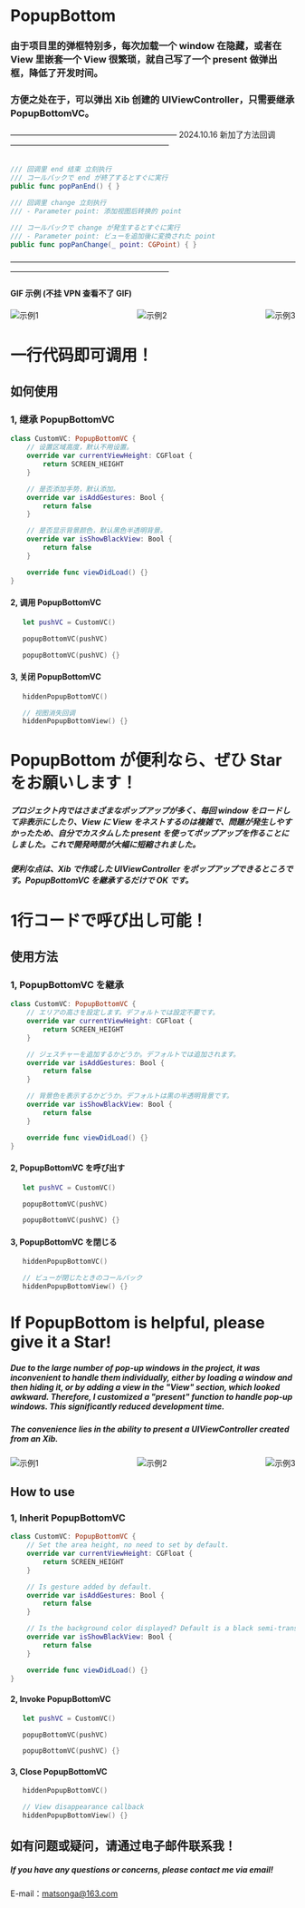 # PopupBottom

### 由于项目里的弹框特别多，每次加载一个 window 在隐藏，或者在 View 里嵌套一个 View 很繁琐，就自己写了一个 present 做弹出框，降低了开发时间。
### 方便之处在于，可以弹出 Xib 创建的 UIViewController，只需要继承 PopupBottomVC。

————————————————————— 2024.10.16 新加了方法回调 ————————————————————

```swift

/// 回调里 end 结束 立刻执行
/// コールバックで end が終了するとすぐに実行
public func popPanEnd() { }

/// 回调里 change 立刻执行
/// - Parameter point: 添加视图后转换的 point

/// コールバックで change が発生するとすぐに実行
/// - Parameter point: ビューを追加後に変換された point
public func popPanChange(_ point: CGPoint) { }

```

————————————————————————————————————————————————————————

#### GIF 示例 (不挂 VPN 查看不了 GIF)

<div style="display: flex; justify-content: space-between;">
  <img src="gif/circle.gif" alt="示例1">
  <img src="gif/loginP.gif" alt="示例2">
  <img src="gif/timeSelect.gif" alt="示例3">
</div>

# 一行代码即可调用！

## 如何使用

### 1, 继承 PopupBottomVC

```swift
class CustomVC: PopupBottomVC {
    // 设置区域高度，默认不用设置。
    override var currentViewHeight: CGFloat {
        return SCREEN_HEIGHT
    }

    // 是否添加手势，默认添加。
    override var isAddGestures: Bool {
        return false
    }

    // 是否显示背景颜色，默认黑色半透明背景。
    override var isShowBlackView: Bool {
        return false
    }

    override func viewDidLoad() {}
}
```

#### 2, 调用 PopupBottomVC

```swift
   let pushVC = CustomVC()

   popupBottomVC(pushVC)

   popupBottomVC(pushVC) {}

```

#### 3, 关闭 PopupBottomVC

```swift
   hiddenPopupBottomVC()

   // 视图消失回调
   hiddenPopupBottomView() {}
```

# PopupBottom が便利なら、ぜひ Star をお願いします！

##### プロジェクト内ではさまざまなポップアップが多く、毎回 window をロードして非表示にしたり、View に View をネストするのは複雑で、問題が発生しやすかったため、自分でカスタムした present を使ってポップアップを作ることにしました。これで開発時間が大幅に短縮されました。
##### 便利な点は、Xib で作成した UIViewController をポップアップできるところです。PopupBottomVC を継承するだけで OK です。

# 1行コードで呼び出し可能！

## 使用方法

### 1, PopupBottomVC を継承

```swift
class CustomVC: PopupBottomVC {
    // エリアの高さを設定します。デフォルトでは設定不要です。
    override var currentViewHeight: CGFloat {
        return SCREEN_HEIGHT
    }

    // ジェスチャーを追加するかどうか。デフォルトでは追加されます。
    override var isAddGestures: Bool {
        return false
    }

    // 背景色を表示するかどうか。デフォルトは黒の半透明背景です。
    override var isShowBlackView: Bool {
        return false
    }

    override func viewDidLoad() {}
}
```

#### 2, PopupBottomVC を呼び出す

```swift
   let pushVC = CustomVC()

   popupBottomVC(pushVC)

   popupBottomVC(pushVC) {}

```

#### 3, PopupBottomVC を閉じる

```swift
   hiddenPopupBottomVC()

   // ビューが閉じたときのコールバック
   hiddenPopupBottomView() {}
```


# If PopupBottom is helpful, please give it a Star!

##### Due to the large number of pop-up windows in the project, it was inconvenient to handle them individually, either by loading a window and then hiding it, or by adding a view in the "View" section, which looked awkward. Therefore, I customized a "present" function to handle pop-up windows. This significantly reduced development time.

##### The convenience lies in the ability to present a UIViewController created from an Xib.

<div style="display: flex; justify-content: space-between;">
  <img src="gif/circle.gif" alt="示例1">
  <img src="gif/loginP.gif" alt="示例2">
  <img src="gif/timeSelect.gif" alt="示例3">
</div>

## How to use

### 1, Inherit PopupBottomVC

```swift
class CustomVC: PopupBottomVC {
    // Set the area height, no need to set by default.
    override var currentViewHeight: CGFloat {
        return SCREEN_HEIGHT
    }

    // Is gesture added by default.
    override var isAddGestures: Bool {
        return false
    }

    // Is the background color displayed? Default is a black semi-transparent background.
    override var isShowBlackView: Bool {
        return false
    }

    override func viewDidLoad() {}
}
```

#### 2, Invoke PopupBottomVC

```swift
   let pushVC = CustomVC()

   popupBottomVC(pushVC)

   popupBottomVC(pushVC) {}
```

#### 3, Close PopupBottomVC

```swift
   hiddenPopupBottomVC()

   // View disappearance callback
   hiddenPopupBottomView() {}
```

## 如有问题或疑问，请通过电子邮件联系我！

##### If you have any questions or concerns, please contact me via email!

E-mail：matsonga@163.com
